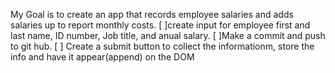 My Goal is to create an app that records employee salaries and adds salaries up to report monthly costs. 
[ ]create input for employee first and last name, ID number, Job title, and anual salary.
[ ]Make a commit and push to git hub.
[ ] Create a submit button to collect the informationm, store the info and have it appear(append) on the DOM